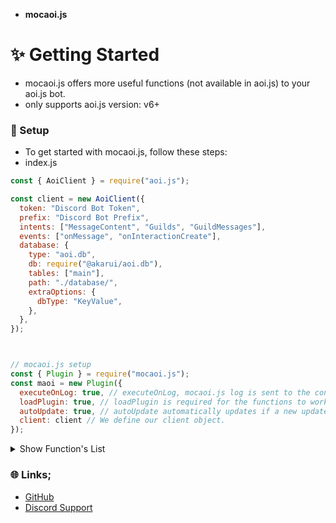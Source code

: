 - ****mocaoi.js****

# ✨️ Getting Started
- mocaoi.js offers more useful functions (not available in aoi.js) to your aoi.js bot.
- only supports aoi.js version: v6+

### 📒 Setup
- To get started with mocaoi.js, follow these steps:
- index.js
```js
const { AoiClient } = require("aoi.js");

const client = new AoiClient({
  token: "Discord Bot Token",
  prefix: "Discord Bot Prefix",
  intents: ["MessageContent", "Guilds", "GuildMessages"],
  events: ["onMessage", "onInteractionCreate"],
  database: {
    type: "aoi.db",
    db: require("@akarui/aoi.db"),
    tables: ["main"],
    path: "./database/",
    extraOptions: {
      dbType: "KeyValue",
    },
  },
});



// mocaoi.js setup
const { Plugin } = require("mocaoi.js");
const maoi = new Plugin({
  executeOnLog: true, // executeOnLog, mocaoi.js log is sent to the console when your project is started.
  loadPlugin: true, // loadPlugin is required for the functions to work.
  autoUpdate: true, // autoUpdate automatically updates if a new update is available.
  client: client // We define our client object.
});
```

<details>
  <summary>Show Function's List</summary>

| Functions               | Params                   | Required Params ( true / false ) |
|-------------------------|--------------------------|----------------------------------|
| $mocaoiVersion          | []                       | []                               |
| $clientInfo             | [info]                   | [true]                           |
| $sendColoredLog         | [text;hex?]              | [true, false]                    |
| $commandExists          | [name;type?]             | [true, false]                    |
| $translate              | [from;to;text]           | [true, true, true]               |
| $aoiVersion             | []                       | []                               |
| $spotifySearch          | [song_name]              | [true]                           |
| $isCaps                 | [percentage%;text]       | [true, true]                     |
| $chatAI                 | [text]                   | [true]                           |
| $urlCheck               | [text]                   | [true]                           |
| $textToImage            | [text]                   | [true]                           |


- ****$clientInfo Parameters****
  - ispublic
  - isverified
  - memory
  - rss
  - platform
  - arch

</details>


### 🌐 Links;
- [GitHub](https://github.com/warfdev)
- [Discord Support](https://discord.com/invite/RVN8dGhNEY)